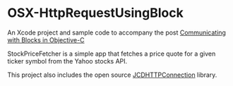 # OSX-HttpRequestUsingBlock

An Xcode project and sample code to accompany the post [Communicating with Blocks in Objective-C](http://themainthread.com/blog/2012/09/communicating-with-blocks-in-objective-c.html)

StockPriceFetcher is a simple app that fetches a price quote for a given ticker symbol from the Yahoo stocks API.

This project also includes the open source [JCDHTTPConnection](http://github.com/jdriscoll/JCDHTTPConnection) library.
